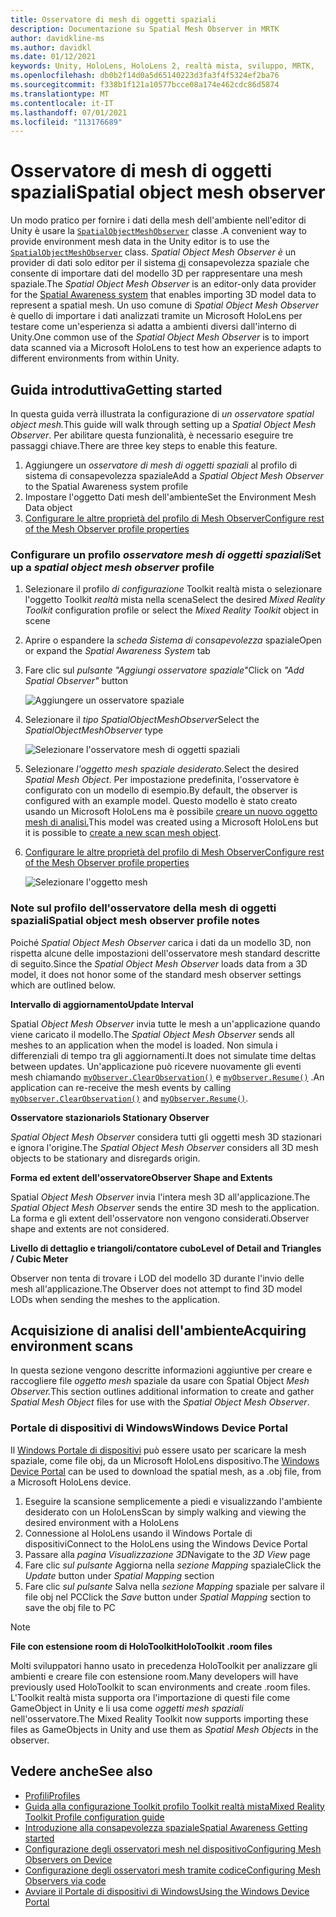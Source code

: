 ```yaml
---
title: Osservatore di mesh di oggetti spaziali
description: Documentazione su Spatial Mesh Observer in MRTK
author: davidkline-ms
ms.author: davidkl
ms.date: 01/12/2021
keywords: Unity, HoloLens, HoloLens 2, realtà mista, sviluppo, MRTK,
ms.openlocfilehash: db0b2f14d0a5d65140223d3fa3f4f5324ef2ba76
ms.sourcegitcommit: f338b1f121a10577bcce08a174e462cdc86d5874
ms.translationtype: MT
ms.contentlocale: it-IT
ms.lasthandoff: 07/01/2021
ms.locfileid: "113176689"
---
```

# <a name="spatial-object-mesh-observer"></a><span data-ttu-id="20e29-104">Osservatore di mesh di oggetti spaziali</span><span class="sxs-lookup"><span data-stu-id="20e29-104">Spatial object mesh observer</span></span>

<span data-ttu-id="20e29-105">Un modo pratico per fornire i dati della mesh dell'ambiente nell'editor di Unity è usare la [`SpatialObjectMeshObserver`](xref:Microsoft.MixedReality.Toolkit.SpatialObjectMeshObserver.SpatialObjectMeshObserver) classe .</span><span class="sxs-lookup"><span data-stu-id="20e29-105">A convenient way to provide environment mesh data in the Unity editor is to use the [`SpatialObjectMeshObserver`](xref:Microsoft.MixedReality.Toolkit.SpatialObjectMeshObserver.SpatialObjectMeshObserver) class.</span></span> <span data-ttu-id="20e29-106">*Spatial Object Mesh Observer è* un provider di dati solo editor per il sistema [di](spatial-awareness-getting-started.md) consapevolezza spaziale che consente di importare dati del modello 3D per rappresentare una mesh spaziale.</span><span class="sxs-lookup"><span data-stu-id="20e29-106">The *Spatial Object Mesh Observer* is an editor-only data provider for the [Spatial Awareness system](spatial-awareness-getting-started.md) that enables importing 3D model data to represent a spatial mesh.</span></span> <span data-ttu-id="20e29-107">Un uso comune di *Spatial Object Mesh Observer* è quello di importare i dati analizzati tramite un Microsoft HoloLens per testare come un'esperienza si adatta a ambienti diversi dall'interno di Unity.</span><span class="sxs-lookup"><span data-stu-id="20e29-107">One common use of the *Spatial Object Mesh Observer* is to import data scanned via a Microsoft HoloLens to test how an experience adapts to different environments from within Unity.</span></span>

## <a name="getting-started"></a><span data-ttu-id="20e29-108">Guida introduttiva</span><span class="sxs-lookup"><span data-stu-id="20e29-108">Getting started</span></span>

<span data-ttu-id="20e29-109">In questa guida verrà illustrata la configurazione di *un osservatore spatial object mesh.*</span><span class="sxs-lookup"><span data-stu-id="20e29-109">This guide will walk through setting up a *Spatial Object Mesh Observer*.</span></span> <span data-ttu-id="20e29-110">Per abilitare questa funzionalità, è necessario eseguire tre passaggi chiave.</span><span class="sxs-lookup"><span data-stu-id="20e29-110">There are three key steps to enable this feature.</span></span>

1. <span data-ttu-id="20e29-111">Aggiungere un *osservatore di mesh di oggetti spaziali* al profilo di sistema di consapevolezza spaziale</span><span class="sxs-lookup"><span data-stu-id="20e29-111">Add a *Spatial Object Mesh Observer* to the Spatial Awareness system profile</span></span>
1. <span data-ttu-id="20e29-112">Impostare l'oggetto Dati mesh dell'ambiente</span><span class="sxs-lookup"><span data-stu-id="20e29-112">Set the Environment Mesh Data object</span></span>
1. [<span data-ttu-id="20e29-113">Configurare le altre proprietà del profilo di Mesh Observer</span><span class="sxs-lookup"><span data-stu-id="20e29-113">Configure rest of the Mesh Observer profile properties</span></span>](configuring-spatial-awareness-mesh-observer.md)

### <a name="set-up-a-spatial-object-mesh-observer-profile"></a><span data-ttu-id="20e29-114">Configurare un profilo *osservatore mesh di oggetti spaziali*</span><span class="sxs-lookup"><span data-stu-id="20e29-114">Set up a *spatial object mesh observer* profile</span></span>

1. <span data-ttu-id="20e29-115">Selezionare il profilo *di configurazione* Toolkit realtà mista o selezionare l'oggetto Toolkit *realtà* mista nella scena</span><span class="sxs-lookup"><span data-stu-id="20e29-115">Select the desired *Mixed Reality Toolkit* configuration profile or select the *Mixed Reality Toolkit* object in scene</span></span>
1. <span data-ttu-id="20e29-116">Aprire o espandere la *scheda Sistema di consapevolezza* spaziale</span><span class="sxs-lookup"><span data-stu-id="20e29-116">Open or expand the *Spatial Awareness System* tab</span></span>
1. <span data-ttu-id="20e29-117">Fare clic sul *pulsante "Aggiungi osservatore spaziale"*</span><span class="sxs-lookup"><span data-stu-id="20e29-117">Click on *"Add Spatial Observer"* button</span></span>

    ![Aggiungere un osservatore spaziale](../images/spatial-awareness/AddObserver.png)

1. <span data-ttu-id="20e29-119">Selezionare il *tipo SpatialObjectMeshObserver*</span><span class="sxs-lookup"><span data-stu-id="20e29-119">Select the *SpatialObjectMeshObserver* type</span></span>

    ![Selezionare l'osservatore mesh di oggetti spaziali](../images/spatial-awareness/SelectObjectObserver.png)

1. <span data-ttu-id="20e29-121">Selezionare *l'oggetto mesh spaziale desiderato.*</span><span class="sxs-lookup"><span data-stu-id="20e29-121">Select the desired *Spatial Mesh Object*.</span></span> <span data-ttu-id="20e29-122">Per impostazione predefinita, l'osservatore è configurato con un modello di esempio.</span><span class="sxs-lookup"><span data-stu-id="20e29-122">By default, the observer is configured with an example model.</span></span> <span data-ttu-id="20e29-123">Questo modello è stato creato usando un Microsoft HoloLens ma è possibile [creare un nuovo oggetto mesh di analisi.](#acquiring-environment-scans)</span><span class="sxs-lookup"><span data-stu-id="20e29-123">This model was created using a Microsoft HoloLens but it is possible to [create a new scan mesh object](#acquiring-environment-scans).</span></span>
1. [<span data-ttu-id="20e29-124">Configurare le altre proprietà del profilo di Mesh Observer</span><span class="sxs-lookup"><span data-stu-id="20e29-124">Configure rest of the Mesh Observer profile properties</span></span>](configuring-spatial-awareness-mesh-observer.md)

    ![Selezionare l'oggetto mesh](../images/spatial-awareness/ObjectObserverProfile.png)

### <a name="spatial-object-mesh-observer-profile-notes"></a><span data-ttu-id="20e29-126">Note sul profilo dell'osservatore della mesh di oggetti spaziali</span><span class="sxs-lookup"><span data-stu-id="20e29-126">Spatial object mesh observer profile notes</span></span>

<span data-ttu-id="20e29-127">Poiché *Spatial Object Mesh Observer* carica i dati da un modello 3D, non rispetta alcune delle impostazioni dell'osservatore mesh standard descritte di seguito.</span><span class="sxs-lookup"><span data-stu-id="20e29-127">Since the *Spatial Object Mesh Observer* loads data from a 3D model, it does not honor some of the standard mesh observer settings which are outlined below.</span></span>

<span data-ttu-id="20e29-128">**Intervallo di aggiornamento**</span><span class="sxs-lookup"><span data-stu-id="20e29-128">**Update Interval**</span></span>

<span data-ttu-id="20e29-129">Spatial  *Object Mesh Observer* invia tutte le mesh a un'applicazione quando viene caricato il modello.</span><span class="sxs-lookup"><span data-stu-id="20e29-129">The  *Spatial Object Mesh Observer* sends all meshes to an application when the model is loaded.</span></span> <span data-ttu-id="20e29-130">Non simula i differenziali di tempo tra gli aggiornamenti.</span><span class="sxs-lookup"><span data-stu-id="20e29-130">It does not simulate time deltas between updates.</span></span> <span data-ttu-id="20e29-131">Un'applicazione può ricevere nuovamente gli eventi mesh chiamando [`myObserver.ClearObservation()`](xref:Microsoft.MixedReality.Toolkit.SpatialAwareness.IMixedRealitySpatialAwarenessObserver.ClearObservations) e [`myObserver.Resume()`](xref:Microsoft.MixedReality.Toolkit.SpatialAwareness.IMixedRealitySpatialAwarenessObserver.Resume) .</span><span class="sxs-lookup"><span data-stu-id="20e29-131">An application can re-receive the mesh events by calling [`myObserver.ClearObservation()`](xref:Microsoft.MixedReality.Toolkit.SpatialAwareness.IMixedRealitySpatialAwarenessObserver.ClearObservations) and [`myObserver.Resume()`](xref:Microsoft.MixedReality.Toolkit.SpatialAwareness.IMixedRealitySpatialAwarenessObserver.Resume).</span></span>

<span data-ttu-id="20e29-132">**Osservatore stazionario**</span><span class="sxs-lookup"><span data-stu-id="20e29-132">**Is Stationary Observer**</span></span>

<span data-ttu-id="20e29-133">*Spatial Object Mesh Observer* considera tutti gli oggetti mesh 3D stazionari e ignora l'origine.</span><span class="sxs-lookup"><span data-stu-id="20e29-133">The *Spatial Object Mesh Observer* considers all 3D mesh objects to be stationary and disregards origin.</span></span>

<span data-ttu-id="20e29-134">**Forma ed extent dell'osservatore**</span><span class="sxs-lookup"><span data-stu-id="20e29-134">**Observer Shape and Extents**</span></span>

<span data-ttu-id="20e29-135">Spatial  *Object Mesh Observer* invia l'intera mesh 3D all'applicazione.</span><span class="sxs-lookup"><span data-stu-id="20e29-135">The  *Spatial Object Mesh Observer* sends the entire 3D mesh to the application.</span></span> <span data-ttu-id="20e29-136">La forma e gli extent dell'osservatore non vengono considerati.</span><span class="sxs-lookup"><span data-stu-id="20e29-136">Observer shape and extents are not considered.</span></span>

<span data-ttu-id="20e29-137">**Livello di dettaglio e triangoli/contatore cubo**</span><span class="sxs-lookup"><span data-stu-id="20e29-137">**Level of Detail and Triangles / Cubic Meter**</span></span>

<span data-ttu-id="20e29-138">Observer non tenta di trovare i LOD del modello 3D durante l'invio delle mesh all'applicazione.</span><span class="sxs-lookup"><span data-stu-id="20e29-138">The Observer does not attempt to find 3D model LODs when sending the meshes to the application.</span></span>

## <a name="acquiring-environment-scans"></a><span data-ttu-id="20e29-139">Acquisizione di analisi dell'ambiente</span><span class="sxs-lookup"><span data-stu-id="20e29-139">Acquiring environment scans</span></span>

<span data-ttu-id="20e29-140">In questa sezione vengono descritte informazioni aggiuntive per creare e raccogliere file *oggetto mesh* spaziale da usare con Spatial Object *Mesh Observer.*</span><span class="sxs-lookup"><span data-stu-id="20e29-140">This section outlines additional information to create and gather *Spatial Mesh Object* files for use with the *Spatial Object Mesh Observer*.</span></span>

### <a name="windows-device-portal"></a><span data-ttu-id="20e29-141">Portale di dispositivi di Windows</span><span class="sxs-lookup"><span data-stu-id="20e29-141">Windows Device Portal</span></span>

<span data-ttu-id="20e29-142">Il [Windows Portale di dispositivi](/windows/mixed-reality/using-the-windows-device-portal) può essere usato per scaricare la mesh spaziale, come file obj, da un Microsoft HoloLens dispositivo.</span><span class="sxs-lookup"><span data-stu-id="20e29-142">The [Windows Device Portal](/windows/mixed-reality/using-the-windows-device-portal) can be used to download the spatial mesh, as a .obj file, from a Microsoft HoloLens device.</span></span>

1. <span data-ttu-id="20e29-143">Eseguire la scansione semplicemente a piedi e visualizzando l'ambiente desiderato con un HoloLens</span><span class="sxs-lookup"><span data-stu-id="20e29-143">Scan by simply walking and viewing the desired environment with a HoloLens</span></span>
1. <span data-ttu-id="20e29-144">Connessione al HoloLens usando il Windows Portale di dispositivi</span><span class="sxs-lookup"><span data-stu-id="20e29-144">Connect to the HoloLens using the Windows Device Portal</span></span>
1. <span data-ttu-id="20e29-145">Passare alla *pagina Visualizzazione 3D*</span><span class="sxs-lookup"><span data-stu-id="20e29-145">Navigate to the *3D View* page</span></span>
1. <span data-ttu-id="20e29-146">Fare clic *sul pulsante* Aggiorna nella *sezione Mapping* spaziale</span><span class="sxs-lookup"><span data-stu-id="20e29-146">Click the *Update* button under *Spatial Mapping* section</span></span>
1. <span data-ttu-id="20e29-147">Fare clic *sul pulsante* Salva nella *sezione Mapping* spaziale per salvare il file obj nel PC</span><span class="sxs-lookup"><span data-stu-id="20e29-147">Click the *Save* button under *Spatial Mapping* section to save the obj file to PC</span></span>

> [!NOTE]
> <span data-ttu-id="20e29-148">**File con estensione room di HoloToolkit**</span><span class="sxs-lookup"><span data-stu-id="20e29-148">**HoloToolkit .room files**</span></span>
>
> <span data-ttu-id="20e29-149">Molti sviluppatori hanno usato in precedenza HoloToolkit per analizzare gli ambienti e creare file con estensione room.</span><span class="sxs-lookup"><span data-stu-id="20e29-149">Many developers will have previously used HoloToolkit to scan environments and create .room files.</span></span> <span data-ttu-id="20e29-150">L'Toolkit realtà mista supporta ora l'importazione di questi file come GameObject in Unity e li usa come *oggetti mesh spaziali* nell'osservatore.</span><span class="sxs-lookup"><span data-stu-id="20e29-150">The Mixed Reality Toolkit now supports importing these files as GameObjects in Unity and use them as *Spatial Mesh Objects* in the observer.</span></span>

## <a name="see-also"></a><span data-ttu-id="20e29-151">Vedere anche</span><span class="sxs-lookup"><span data-stu-id="20e29-151">See also</span></span>

- [<span data-ttu-id="20e29-152">Profili</span><span class="sxs-lookup"><span data-stu-id="20e29-152">Profiles</span></span>](../profiles/profiles.md)
- [<span data-ttu-id="20e29-153">Guida alla configurazione Toolkit profilo Toolkit realtà mista</span><span class="sxs-lookup"><span data-stu-id="20e29-153">Mixed Reality Toolkit Profile configuration guide</span></span>](../../configuration/mixed-reality-configuration-guide.md)
- [<span data-ttu-id="20e29-154">Introduzione alla consapevolezza spaziale</span><span class="sxs-lookup"><span data-stu-id="20e29-154">Spatial Awareness Getting started</span></span>](spatial-awareness-getting-started.md)
- [<span data-ttu-id="20e29-155">Configurazione degli osservatori mesh nel dispositivo</span><span class="sxs-lookup"><span data-stu-id="20e29-155">Configuring Mesh Observers on Device</span></span>](configuring-spatial-awareness-mesh-observer.md)
- [<span data-ttu-id="20e29-156">Configurazione degli osservatori mesh tramite codice</span><span class="sxs-lookup"><span data-stu-id="20e29-156">Configuring Mesh Observers via code</span></span>](usage-guide.md)
- [<span data-ttu-id="20e29-157">Avviare il Portale di dispositivi di Windows</span><span class="sxs-lookup"><span data-stu-id="20e29-157">Using the Windows Device Portal</span></span>](/windows/mixed-reality/using-the-windows-device-portal)
